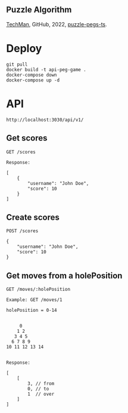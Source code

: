 ## Puzzle Algorithm

[TechMan](https://github.com/Techman), GitHub, 2022, [puzzle-pegs-ts](https://github.com/Techman/puzzle-pegs-ts).




# Deploy

```
git pull
docker build -t api-peg-game .
docker-compose down 
docker-compose up -d
```

# API

```
http://localhost:3030/api/v1/
```

## Get scores
```
GET /scores

Response:

[
    {
        "username": "John Doe",
        "score": 10
    }
]
```


## Create scores
```
POST /scores

{
    "username": "John Doe",
    "score": 10
}
```

## Get moves from a holePosition
``` 
GET /moves/:holePosition

Example: GET /moves/1

holePosition = 0-14


     0
    1 2
   3 4 5
  6 7 8 9
10 11 12 13 14


Response:

[
    [
        3, // from
        0, // to
        1  // over
    ]
]


```